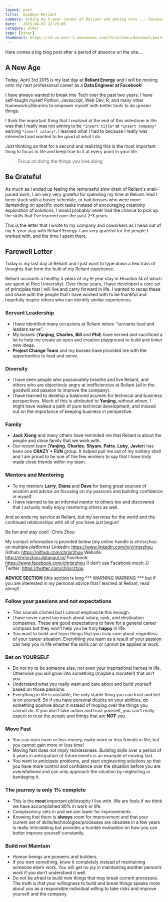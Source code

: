```yaml
---
layout: post
title:  Goodbye Reliant
summary: Ending my 5-year career at Reliant and moving onto ... Facebook!
date:   2015-04-03 22:25:00
category: other
tags: [other]
thumbnail: https://s3-us-west-1.amazonaws.com/chrisrzhou/datanaut/posts/2015-04-03-goodbye-reliant/thumbnail.jpeg
---
```


Here comes a big blog post after a period of absence on the site...

## A New Age
Today, April 3rd 2015 is my last day at **Reliant Energy** and I will be moving onto my next professional career as a **Data
Engineer at Facebook**!

I have always wanted to break into Tech over the past two years.  I have self-taught myself Python, Javascript, Web Dev, R,
and many other frameworks/libraries to empower myself with better tools to do greater things.

I think the important thing that I realized at the end of this milestone in life was that I really was not aiming to be
`*insert title*` at `*insert company*` earning `*insert salary*`.  I learned what I had to because I really was interested
and wanted to be good at what I do.

Just thinking on that for a second and realizing this is the most important thing to focus in life and keep true to it at
every point in your life.

> Focus on doing the things you love doing


## Be Grateful
As much as I ended up feeling the remorseful slow drain of Reliant's snail-paced work, I am very very grateful for spending
my time at Reliant.  Had I been stuck with a busier schedule, or had bosses who were more demanding on specific work tasks
instead of encouraging creativity exploration of solutions, I would probably never had the chance to pick up the skills that
I've learned over the past 2-3 years.

This is the letter that I wrote to my company and coworkers as I head out of my 5-year stay with Reliant Energy.  I am very
grateful for the people I worked with, and the time I spent there.

## Farewell Letter

Today is my last day at Reliant and I just want to type down a few train of thoughts that form the bulk of my Reliant
experience.

Reliant accounts a healthy 5 years of my 9-year stay in Houston (4 of which are spent at Rice University).  Over these years,
I have developed a core set of principles that I will live and carry forward in life.  I wanted to recap these and share with
the people that I have worked with to be thankful and hopefully inspire others who can identify similar experiences.

### Servant Leadership
-   I have identified many occasions at Reliant where “servants lead and leaders serve”.
-   My bosses (**Yanjing**, **Charles**, **Bill** and **Phil**) have served and sacrificed a lot to help me create an open
and creative playground to build and tinker new ideas.
-   **Project Change Team** and my bosses have provided me with the opportunities to lead and serve.

### Diversity
-   I have seen people who passionately breathe and live Reliant, and others who are objectively angry at inefficiencies at
Reliant (all in the goodwill and passion to improve the company).
-   I have learned to develop a balanced acumen for technical and business perspectives.  Much of this is attributed to
**Yanjing**, without whom, I might have walked a path of pure technical development, and missed out on the importance of
keeping business in perspective.

### Family
-   **Jack Xiong** and many others have reminded me that Reliant is about the people and close family that we work with.
-   Our recent team (**Yanjing**, **Charles**, **Shyam**, **Patra**, **Luby**, **Javier**) has been one **CRAZY + FUN**
group.  It helped pull me out of my solitary shell and I am proud to be one of the few workers to say that I have truly made
close friends within my team.

### Mentors and Mentoring
-   To my mentors **Larry**, **Diana** and **Dave** for being great sources of wisdom and advice on focusing on my passions
and building confidence in myself.
-   I have learned to be an informal mentor to others too and discovered that I actually really enjoy mentoring others as
well.  

And so ends my service at Reliant, but my services for the world and the continued relationships with all of you have just
begun!

Be fun and stay cool!
-Chris Zhou

My contact information is provided below (my online handle is chrisrzhou on multiple platforms)
Linkedin:  <https://www.linkedin.com/in/chrisrzhou>
Github: <https://github.com/chrisrzhou>
Website: <http://chrisrzhou.datanaut.io/>
Facebook: <https://www.facebook.com/chrisrzhou> (I don’t use Facebook much J)
Twitter: <https://twitter.com/chrisrzhou>


**ADVICE SECTION**
(this section is long *** WARNING WARNING *** but if you are interested in my personal advice that I learned at Reliant, read
along!)

### Follow your passions and not expectations
-   This sounds clichéd but I cannot emphasize this enough.
-   I have never cared too much about salary, rank, and destination companies.  These are good expectations to have for a
general career compass but they won’t help you be truly **happy** in life.
-   You want to build and learn things that you truly care about regardless of your career situation.  Everything you learn
as a result of your passion can help you in life whether the skills can or cannot be applied at work.

### Bet on YOURSELF
-    Do not try to be someone else, not even your inspirational heroes in life.  Otherwise you will grow into something
(maybe a monster!) that isn’t you.
-   Understand what you really want and care about and build yourself based on those passions.
-   Everything in life is unstable, the only stable thing you can trust and bet is on yourself.  So if you have personal
doubts on your abilities, do something positive about it instead of moping over the things you cannot do.  If you don’t take
action and trust yourself, you can’t really expect to trust the people and things that are **NOT** you.

### Move Fast
-   You can earn more or less money, make more or less friends in life, but you cannot gain more or less time!
-    Moving fast does not imply recklessness.  Building skills over a period of 5 years in anticipation of future events is
an example of moving fast.
-   You want to anticipate problems, and start engineering solutions so that you have more control and confidence over the
situation before you are overwhelmed and can only approach the situation by neglecting or bandaging it.

### The journey is only 1% complete
-   This is the **most** important philosophy I live with.  We are fools if we think we have accomplished 90% in work or
life.
-    Complacency sets in and we aim lower for improvements.
-   Knowing that there is **always** room for improvement and that your current set of skills/technologies/processes are
obsolete in a few years is really intimidating but provides a humble evaluation on how you can better improve yourself
constantly.

### Build not Maintain
-   Human beings are pioneers and builders.
-   If you own something, know it completely instead of maintaining someone else’s work.  You will get no joy in maintaining
another person’s work if you don’t understand it well.
-   Do not be afraid to build new things that may break current processes.  The truth is that your willingness to build and
break things speaks more about you as a responsible individual willing to take risks and improve yourself and the company.
